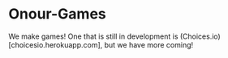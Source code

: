 # Onour-Games
We make games! One that is still in development is (Choices.io)[choicesio.herokuapp.com], but we have more coming!
